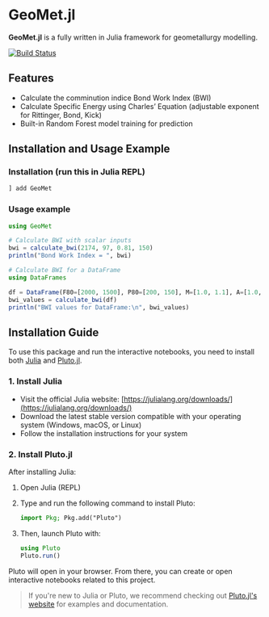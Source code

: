 # GeoMet.jl

**GeoMet.jl** is a fully written in Julia framework for geometallurgy modelling.

[![Build Status](https://github.com/GeoMet-jl/GeoMet.jl/actions/workflows/CI.yml/badge.svg?branch=main)](https://github.com/GeoMet-jl/GeoMet.jl/actions/workflows/CI.yml?query=branch%3Amain)

## Features

- Calculate the comminution indice Bond Work Index (BWI)
- Calculate Specific Energy using Charles’ Equation (adjustable exponent for Rittinger, Bond, Kick)
- Built-in Random Forest model training for prediction

## Installation and Usage Example

### Installation (run this in Julia REPL)

```julia
] add GeoMet
```

### Usage example

```julia
using GeoMet

# Calculate BWI with scalar inputs
bwi = calculate_bwi(2174, 97, 0.81, 150)
println("Bond Work Index = ", bwi)

# Calculate BWI for a DataFrame
using DataFrames

df = DataFrame(F80=[2000, 1500], P80=[200, 150], M=[1.0, 1.1], A=[1.0, 1.05])
bwi_values = calculate_bwi(df)
println("BWI values for DataFrame:\n", bwi_values)
```

## Installation Guide

To use this package and run the interactive notebooks, you need to install both [Julia](https://julialang.org/downloads/) and [Pluto.jl](https://plutojl.org/).

### 1. Install Julia

- Visit the official Julia website: [https://julialang.org/downloads/](https://julialang.org/downloads/)
- Download the latest stable version compatible with your operating system (Windows, macOS, or Linux)
- Follow the installation instructions for your system

### 2. Install Pluto.jl

After installing Julia:

1. Open Julia (REPL)  
2. Type and run the following command to install Pluto:

    ```julia
    import Pkg; Pkg.add("Pluto")
    ```

3. Then, launch Pluto with:

    ```julia
    using Pluto
    Pluto.run()
    ```

Pluto will open in your browser. From there, you can create or open interactive notebooks related to this project.

> If you're new to Julia or Pluto, we recommend checking out [Pluto.jl's website](https://plutojl.org/) for examples and documentation.
